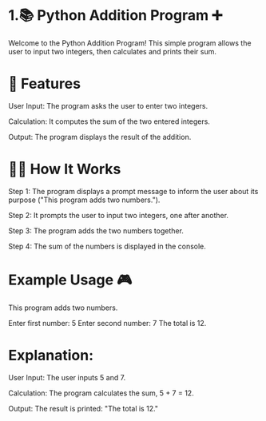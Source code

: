 # 1.📚 Python Addition Program ➕
Welcome to the Python Addition Program! This simple program allows the user to input two integers, then calculates and prints their sum.

# 📝 Features
User Input: The program asks the user to enter two integers.

Calculation: It computes the sum of the two entered integers.

Output: The program displays the result of the addition.

# 🧑‍💻 How It Works
Step 1: The program displays a prompt message to inform the user about its purpose ("This program adds two numbers.").

Step 2: It prompts the user to input two integers, one after another.

Step 3: The program adds the two numbers together.

Step 4: The sum of the numbers is displayed in the console.

# Example Usage 🎮
This program adds two numbers.

Enter first number: 5
Enter second number: 7
The total is 12.
# Explanation:

User Input: The user inputs 5 and 7.

Calculation: The program calculates the sum, 5 + 7 = 12.

Output: The result is printed: "The total is 12."

